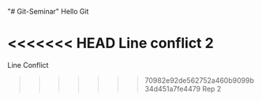"# Git-Seminar" 
Hello Git

<<<<<<< HEAD
Line conflict 2
=======
Line Conflict
>>>>>>> 70982e92de562752a460b9099b34d451a7fe4479
Rep 2

